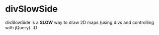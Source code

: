 # divSlowSide

divSlowSide is a **SLOW** way to draw 2D maps (using divs and controlling with jQuery). :D

